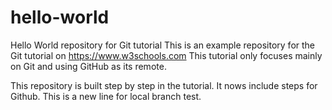 # hello-world
Hello World repository for Git tutorial
This is an example repository for the Git tutorial on https://www.w3schools.com
This tutorial only focuses mainly on Git and using GitHub as its remote.


This repository is built step by step in the tutorial. 
It nows include steps for Github.
This is a new line for local branch test.

